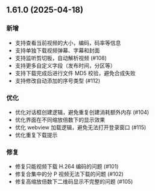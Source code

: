 ## 1.61.0 (2025-04-18)
### 新增
* 支持查看当前视频的大小，编码，码率等信息
* 支持单独下载视频弹幕、字幕和封面
* 支持监听剪切板，自动解析视频 (#108)
* 支持更多自定义字段（发布时间，分区等）
* 支持下载完成后进行文件 MD5 校验，避免合成失败
* 支持修改自动添加的序号类型 (#112)

### 优化
* 优化对话框创建逻辑，避免重复创建消耗额外内存 (#104)
* 优化界面在不同缩放倍数下的显示效果
* 优化 webview 加载逻辑，避免无法打开登录窗口 (#115)
* 优化重复下载提示

### 修复
* 修复只能视频下载 H.264 编码的问题 (#101)
* 修复合集中的分 P 视频无法下载的问题 (#102)
* 修复高缩放倍数下二维码显示不完整的问题 (#105)
